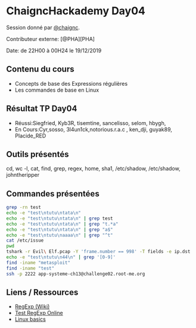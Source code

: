 # ChaigncHackademy Day04
Session donné par [@chaignc][@chaignc].

Contributeur externe: [@PHA][PHA]

Date: de 22H00 à 00H24 le 19/12/2019

## Contenu du cours

* Concepts de base des Expressions régulières 
* Les commandes de base en Linux

## Résultat TP Day04
* Réussi:Siegfried, Kyb3R, tisemtine, sancelisso, selom, hbygh,
* En Cours:Cyr,sosso, 3l4un1ck,notorious.r.a.c , ken_dji, guyak89, Placide_RED

## Outils présentés

cd, wc -l, cat, find, grep, regex, home, sha1, /etc/shadow, /etc/shadow, johntheripper

## Commandes présentées
```sh
grep -rn test
echo -e "test\ntutu\ntata\n"
echo -e "test\ntutu\ntata\n" | grep test
echo -e "test\ntutu\ntata\n" | grep "t.*a"
echo -e "test\ntutu\ntata\n" | grep "a$"
echo -e "test\ntutu\naaaa\n" | grep "^t"
cat /etc/issue
pwd
tshark -r Evil\ Elf.pcap -Y 'frame.number == 998' -T fields -e ip.dst
echo -e "test\ntutu\n44\n" | grep '[0-9]'
find -iname "metasploit"
find -iname "test"
ssh -p 2222 app-systeme-ch13@challenge02.root-me.org
```

## Liens / Ressources
* [RegExp (Wiki)](https://fr.wikipedia.org/wiki/Expression_r%C3%A9guli%C3%A8re)
* [Test RegExp Online](https://regexr.com/)
* [Linux basics](https://www.pyramidhackers.com/pyramid/linux/co/module_Ubuntu18_4.html)


[@chaignc]:https://twitter.com/chaignc
[hexpresso]:https://hexpresso.github.io
[@Grenadine]:https://twitter.com/Greynardine
[@SaxX]:https://twitter.com/_saxx_
